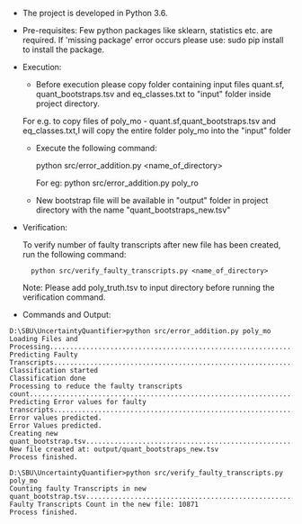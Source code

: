 * The project is developed in Python 3.6.

* Pre-requisites: 
	Few python packages like sklearn, statistics etc. are required. 
	If 'missing package' error occurs please use: sudo pip install <package-name> to install the package.
	
* Execution:

	* Before execution please copy folder containing input files quant.sf, quant_bootstraps.tsv and eq_classes.txt to "input" folder inside project directory.

	For e.g. to copy files of poly_mo - quant.sf,quant_bootstraps.tsv and eq_classes.txt,I will copy the entire folder poly_mo into the "input" folder

	
	* Execute the following command:
		
		python src/error_addition.py <name_of_directory>
	
		For eg: python src/error_addition.py poly_ro
		
	* New bootstrap file will be available in "output" folder in project directory with the name "quant_bootstraps_new.tsv"
		
* Verification:
	
	To verify number of faulty transcripts after new file has been created, run the following command:
	
		python src/verify_faulty_transcripts.py <name_of_directory>
		
	Note: Please add poly_truth.tsv to input directory before running the verification command.
	

* Commands and Output:
```
D:\SBU\UncertaintyQuantifier>python src/error_addition.py poly_mo
Loading Files and Processing....................................................................................................................
Predicting Faulty Transcripts...................................................................................................................
Classification started
Classification done
Processing to reduce the faulty transcripts count...............................................................................................
Predicting Error values for faulty transcripts..................................................................................................
Error values predicted.
Error Values predicted.
Creating new quant_bootstrap.tsv................................................................................................................
New file created at: output/quant_bootstraps_new.tsv
Process finished.

D:\SBU\UncertaintyQuantifier>python src/verify_faulty_transcripts.py poly_mo
Counting faulty Transcripts in new quant_bootstrap.tsv..........................................................................................
Faulty Transcripts Count in the new file: 10871
Process finished.

```